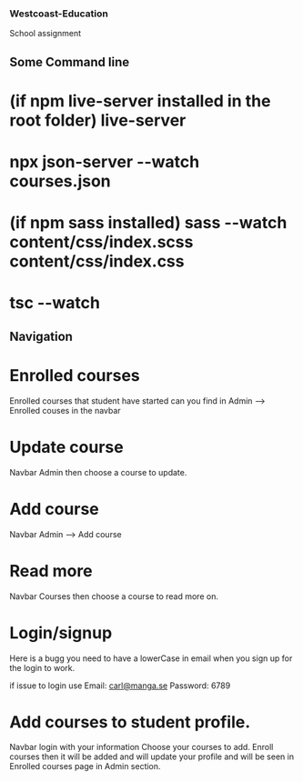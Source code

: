 ### Westcoast-Education

School assignment

## Some Command line

# (if npm live-server installed in the root folder) live-server

# npx json-server --watch courses.json

# (if npm sass installed) sass --watch content/css/index.scss content/css/index.css

# tsc --watch

## Navigation

# Enrolled courses

Enrolled courses that student have started can you find in
Admin --> Enrolled couses in the navbar

# Update course

Navbar
Admin
then choose a course to update.

# Add course

Navbar
Admin --> Add course

# Read more

Navbar
Courses
then choose a course to read more on.

# Login/signup

Here is a bugg
you need to have a lowerCase in email when you sign up for the login to work.

if issue to login
use
Email: carl@manga.se
Password: 6789

# Add courses to student profile.

Navbar
login with your information
Choose your courses to add.
Enroll courses then it will be added and will update your profile and will be seen in Enrolled courses page in Admin section.

#
